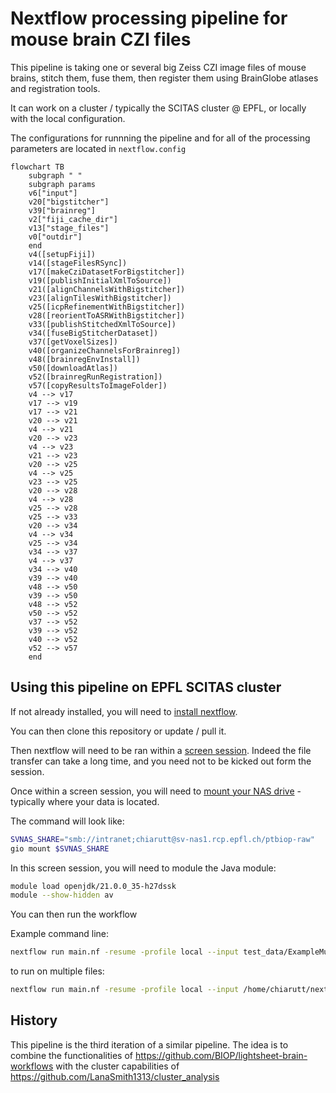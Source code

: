 # Nextflow processing pipeline for mouse brain CZI files

This pipeline is taking one or several big Zeiss CZI image files of mouse brains, stitch them, fuse them, then register them using BrainGlobe atlases and registration tools.

It can work on a cluster / typically the SCITAS cluster @ EPFL, or locally with the local configuration.

The configurations for runnning the pipeline and for all of the processing parameters are located in `nextflow.config`

```mermaid
flowchart TB
    subgraph " "
    subgraph params
    v6["input"]
    v20["bigstitcher"]
    v39["brainreg"]
    v2["fiji_cache_dir"]
    v13["stage_files"]
    v0["outdir"]
    end
    v4([setupFiji])
    v14([stageFilesRSync])
    v17([makeCziDatasetForBigstitcher])
    v19([publishInitialXmlToSource])
    v21([alignChannelsWithBigstitcher])
    v23([alignTilesWithBigstitcher])
    v25([icpRefinementWithBigstitcher])
    v28([reorientToASRWithBigstitcher])
    v33([publishStitchedXmlToSource])
    v34([fuseBigStitcherDataset])
    v37([getVoxelSizes])
    v40([organizeChannelsForBrainreg])
    v48([brainregEnvInstall])
    v50([downloadAtlas])
    v52([brainregRunRegistration])
    v57([copyResultsToImageFolder])
    v4 --> v17
    v17 --> v19
    v17 --> v21
    v20 --> v21
    v4 --> v21
    v20 --> v23
    v4 --> v23
    v21 --> v23
    v20 --> v25
    v4 --> v25
    v23 --> v25
    v20 --> v28
    v4 --> v28
    v25 --> v28
    v25 --> v33
    v20 --> v34
    v4 --> v34
    v25 --> v34
    v34 --> v37
    v4 --> v37
    v34 --> v40
    v39 --> v40
    v48 --> v50
    v39 --> v50
    v48 --> v52
    v50 --> v52
    v37 --> v52
    v39 --> v52
    v40 --> v52
    v52 --> v57
    end
```

## Using this pipeline on EPFL SCITAS cluster

If not already installed, you will need to [install nextflow](https://www.nextflow.io/docs/latest/install.html#self-install).

You can then clone this repository or update / pull it.

Then nextflow will need to be ran within a [screen session](https://scitas-doc.epfl.ch/advanced-guide/screen/). Indeed the file transfer can take a long time, and you need not to be kicked out form the session.

Once within a screen session, you will need to [mount your NAS drive](https://scitas-doc.epfl.ch/user-guide/data-management/mount-nas/) - typically where your data is located.

The command will look like:

```bash
SVNAS_SHARE="smb://intranet;chiarutt@sv-nas1.rcp.epfl.ch/ptbiop-raw"
gio mount $SVNAS_SHARE
```

In this screen session, you will need to module the Java module:

```bash
module load openjdk/21.0.0_35-h27dssk 
module --show-hidden av 
```

You can then run the workflow

Example command line:

```bash
nextflow run main.nf -resume -profile local --input test_data/ExampleMultiChannel.czi -with-trace
```

to run on multiple files:

```bash
nextflow run main.nf -resume -profile local --input /home/chiarutt/nextflow-projects/mouse_czi_processing/test_data/Small.czi,/home/chiarutt/nextflow-projects/mouse_czi_processing/test_data/Small3.czi
```

## History

This pipeline is the third iteration of a similar pipeline. The idea is to combine the functionalities of https://github.com/BIOP/lightsheet-brain-workflows with the cluster capabilities of  https://github.com/LanaSmith1313/cluster_analysis 